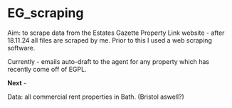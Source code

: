 # EG_scraping
Aim: to scrape data from the Estates Gazette Property Link website - after 18.11.24 all files are scraped by me. Prior to this I used a web scraping software.

Currently - emails auto-draft to the agent for any property which has recently come off of EGPL.

****Next**** -  

Data: all commercial rent properties in Bath. (Bristol aswell?)
